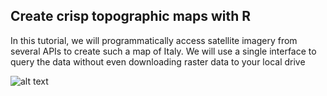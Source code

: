 ## Create crisp topographic maps with R

In this tutorial, we will programmatically access satellite imagery from several APIs to create such a map of Italy. We will use a single interface to query the data without even downloading raster data to your local drive

![alt text](https://github.com/milos-agathon/map-rivers-with-sf-and-ggplot2-in-R/blob/main/italy_topo_map.png?raw=true)
